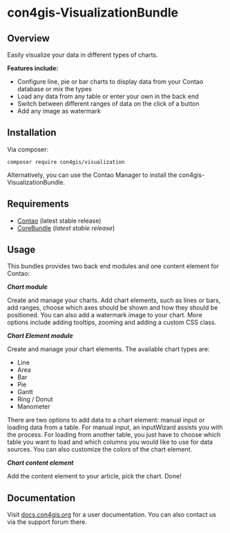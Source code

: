 # con4gis-VisualizationBundle

## Overview
Easily visualize your data in different types of charts.

__Features include:__
* Configure line, pie or bar charts to display data from your Contao database or mix the types 
* Load any data from any table or enter your own in the back end
* Switch between different ranges of data on the click of a button
* Add any image as watermark

## Installation
Via composer:
```
composer require con4gis/visualization
```
Alternatively, you can use the Contao Manager to install the con4gis-VisualizationBundle.

## Requirements
- [Contao](https://github.com/contao/core-bundle) (latest stable release)
- [CoreBundle](https://github.com/Kuestenschmiede/CoreBundle/releases) (*latest stable release*)

## Usage
This bundles provides two back end modules and one content element for Contao:

___Chart module___

Create and manage your charts. Add chart elements, such as lines or bars, add ranges, choose which axes should be shown and how they should be positioned. You can also add a watermark image to your chart.
More options include adding tooltips, zooming and adding a custom CSS class.

___Chart Element module___

Create and manage your chart elements.
The available chart types are:
- Line
- Area
- Bar
- Pie
- Gantt
- Ring / Donut
- Manometer

There are two options to add data to a chart element: manual input or loading 
data from a table. For manual input, an inputWizard assists you with the process.
For loading from another table, you just have to choose which table you want to load
and which columns you would like to use for data sources.
You can also customize the colors of the chart element. 

___Chart content element___

Add the content element to your article, pick the chart. Done!


## Documentation
Visit [docs.con4gis.org](https://docs.con4gis.org) for a user documentation. You can also contact us via the support forum there.
